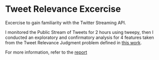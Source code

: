 # Tweet Relevance Excercise

Excercise to gain familiarity with the Twitter Streaming API.

I monitored the Public Stream of Tweets for 2 hours using tweepy, then I conducted an exploratory and confirmatory
analysis for 4 features taken from the Tweet Relevance Judgment problem defined in [this work](http://ceur-ws.org/Vol-838/paper_08.pdf).

For more information, refer to the [report](https://github.com/ecamellini/tweet-relevance-analysis/blob/master/report.pdf)
